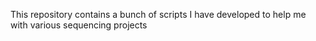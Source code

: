 This repository contains a bunch of scripts I have developed to help me with various sequencing projects
